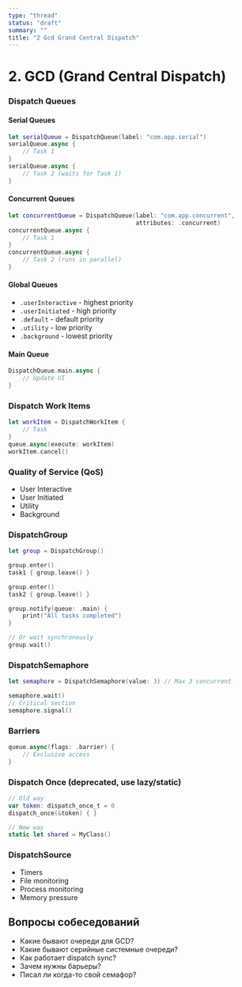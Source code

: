 ```yaml
---
type: "thread"
status: "draft"
summary: ""
title: "2 Gcd Grand Central Dispatch"
---
```


# 2. GCD (Grand Central Dispatch)


### Dispatch Queues

#### Serial Queues
```swift
let serialQueue = DispatchQueue(label: "com.app.serial")
serialQueue.async {
    // Task 1
}
serialQueue.async {
    // Task 2 (waits for Task 1)
}
```

#### Concurrent Queues
```swift
let concurrentQueue = DispatchQueue(label: "com.app.concurrent", 
                                    attributes: .concurrent)
concurrentQueue.async {
    // Task 1
}
concurrentQueue.async {
    // Task 2 (runs in parallel)
}
```

#### Global Queues
- `.userInteractive` - highest priority
- `.userInitiated` - high priority
- `.default` - default priority
- `.utility` - low priority
- `.background` - lowest priority

#### Main Queue
```swift
DispatchQueue.main.async {
    // Update UI
}
```

### Dispatch Work Items
```swift
let workItem = DispatchWorkItem {
    // Task
}
queue.async(execute: workItem)
workItem.cancel()
```

### Quality of Service (QoS)
- User Interactive
- User Initiated
- Utility
- Background

### DispatchGroup
```swift
let group = DispatchGroup()

group.enter()
task1 { group.leave() }

group.enter()
task2 { group.leave() }

group.notify(queue: .main) {
    print("All tasks completed")
}

// Or wait synchronously
group.wait()
```

### DispatchSemaphore
```swift
let semaphore = DispatchSemaphore(value: 3) // Max 3 concurrent

semaphore.wait()
// Critical section
semaphore.signal()
```

### Barriers
```swift
queue.async(flags: .barrier) {
    // Exclusive access
}
```

### Dispatch Once (deprecated, use lazy/static)
```swift
// Old way
var token: dispatch_once_t = 0
dispatch_once(&token) { }

// New way
static let shared = MyClass()
```

### DispatchSource
- Timers
- File monitoring
- Process monitoring
- Memory pressure

## Вопросы собеседований
- Какие бывают очереди для GCD?
- Какие бывают серийные системные очереди?
- Как работает dispatch sync?
- Зачем нужны барьеры?
- Писал ли когда-то свой семафор?


